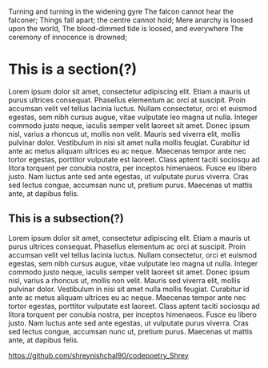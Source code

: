 Turning and turning in the widening gyre
The falcon cannot hear the falconer;
Things fall apart; the centre cannot hold;
Mere anarchy is loosed upon the world,
The blood-dimmed tide is loosed, and everywhere
The ceremony of innocence is drowned;

# This is a section(?)
Lorem ipsum dolor sit amet, consectetur adipiscing elit. Etiam a mauris ut purus ultrices consequat. Phasellus elementum ac orci at suscipit. Proin accumsan velit vel tellus lacinia luctus. Nullam consectetur, orci et euismod egestas, sem nibh cursus augue, vitae vulputate leo magna ut nulla. Integer commodo justo neque, iaculis semper velit laoreet sit amet. Donec ipsum nisl, varius a rhoncus ut, mollis non velit. Mauris sed viverra elit, mollis pulvinar dolor. Vestibulum in nisi sit amet nulla mollis feugiat. Curabitur id ante ac metus aliquam ultrices eu ac neque. Maecenas tempor ante nec tortor egestas, porttitor vulputate est laoreet. Class aptent taciti sociosqu ad litora torquent per conubia nostra, per inceptos himenaeos. Fusce eu libero justo. Nam luctus ante sed ante egestas, ut vulputate purus viverra. Cras sed lectus congue, accumsan nunc ut, pretium purus. Maecenas ut mattis ante, at dapibus felis.

## This is a subsection(?)
Lorem ipsum dolor sit amet, consectetur adipiscing elit. Etiam a mauris ut purus ultrices consequat. Phasellus elementum ac orci at suscipit. Proin accumsan velit vel tellus lacinia luctus. Nullam consectetur, orci et euismod egestas, sem nibh cursus augue, vitae vulputate leo magna ut nulla. Integer commodo justo neque, iaculis semper velit laoreet sit amet. Donec ipsum nisl, varius a rhoncus ut, mollis non velit. Mauris sed viverra elit, mollis pulvinar dolor. Vestibulum in nisi sit amet nulla mollis feugiat. Curabitur id ante ac metus aliquam ultrices eu ac neque. Maecenas tempor ante nec tortor egestas, porttitor vulputate est laoreet. Class aptent taciti sociosqu ad litora torquent per conubia nostra, per inceptos himenaeos. Fusce eu libero justo. Nam luctus ante sed ante egestas, ut vulputate purus viverra. Cras sed lectus congue, accumsan nunc ut, pretium purus. Maecenas ut mattis ante, at dapibus felis.

https://github.com/shreynishchal90/codepoetry_Shrey
